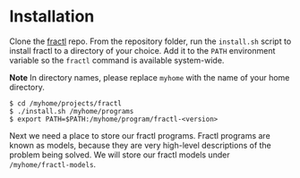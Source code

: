 # Installation

Clone the [fractl](https://github.com/fractl-io/fractl) repo. From the repository folder, run the `install.sh` script to install fractl to a directory of your choice. Add it to the `PATH` environment variable so the `fractl` command is available system-wide.

**Note** In directory names, please replace `myhome` with the name of your home directory.

```shell
$ cd /myhome/projects/fractl
$ ./install.sh /myhome/programs
$ export PATH=$PATH:/myhome/program/fractl-<version>
```

Next we need a place to store our fractl programs. Fractl programs are known as models, because they are very high-level descriptions of the problem being solved. We will store our fractl models under `/myhome/fractl-models`. 
